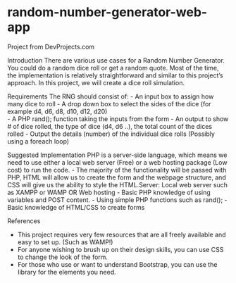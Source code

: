 # random-number-generator-web-app
Project from DevProjects.com

Introduction
There are various use cases for a Random Number Generator. You could do a random dice roll or get a random quote. Most of the time, the implementation is relatively straightforward and similar to this project’s approach. In this project, we will create a dice roll simulation.

Requirements
The RNG should consist of:
    - An input box to assign how many dice to roll
    - A drop down box to select the sides of the dice (for example d4, d6, d8, d10, d12, d20)   
    - A PHP rand(); function taking the inputs from the form
    - An output to show # of dice rolled, the type of dice (d4, d6 ..), the total count of the dices rolled
    - Output the details (number) of the individual dice rolls (Possibly using a foreach loop)

Suggested Implementation
PHP is a server-side language, which means we need to use either a local web server (Free) or a web hosting package (Low cost) to run the code.
    - The majority of the functionality will be passed with PHP, HTML will allow us to create the form and the webpage structure, and CSS will give us the ability to style the HTML.Server: Local web server such as XAMPP or WAMP OR Web hosting
    - Basic PHP knowledge of using variables and POST content.
    - Using simple PHP functions such as rand();
    - Basic knowledge of HTML/CSS to create forms

References
- This project requires very few resources that are all freely available and easy to set up. (Such as WAMP!)
- For anyone wishing to brush up on their design skills, you can use CSS to change the look of the form.
- For those who use or want to understand Bootstrap, you can use the library for the elements you need.